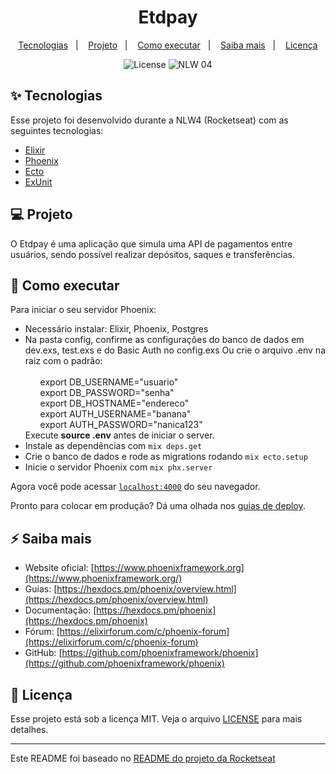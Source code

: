 <h1 align="center">Etdpay</h1>

<p align="center">
  <a href="#-tecnologias">Tecnologias</a>&nbsp;&nbsp;&nbsp;|&nbsp;&nbsp;&nbsp;
  <a href="#-projeto">Projeto</a>&nbsp;&nbsp;&nbsp;|&nbsp;&nbsp;&nbsp;
  <a href="#-como-executar">Como executar</a>&nbsp;&nbsp;&nbsp;|&nbsp;&nbsp;&nbsp;
  <a href="#-saiba-mais">Saiba mais</a>&nbsp;&nbsp;&nbsp;|&nbsp;&nbsp;&nbsp;
  <a href="#-licença">Licença</a>
</p>

<p align="center">
  <img alt="License" src="https://img.shields.io/static/v1?label=license&message=MIT&color=8257E5&labelColor=000000">

 <img src="https://img.shields.io/static/v1?label=NLW&message=04&color=8257E5&labelColor=000000" alt="NLW 04" />
</p>

## ✨ Tecnologias

Esse projeto foi desenvolvido durante a NLW4 (Rocketseat) com as seguintes tecnologias:

- [Elixir](https://github.com/elixir-lang/elixir)
- [Phoenix](https://github.com/phoenixframework/phoenix)
- [Ecto](https://github.com/elixir-ecto/ecto)
- [ExUnit](https://github.com/elixir-lang/elixir/blob/master/lib/ex_unit/lib/ex_unit.ex)

## 💻 Projeto

O Etdpay é uma aplicação que simula uma API de pagamentos entre usuários, sendo possível realizar depósitos, saques e transferências.

## 🚀 Como executar

Para iniciar o seu servidor Phoenix:

- Necessário instalar: Elixir, Phoenix, Postgres
- Na pasta config, confirme as configurações do banco de dados em dev.exs, test.exs e do Basic Auth no config.exs
      Ou crie o arquivo .env na raiz com o padrão:   
      <ul style="list-style-type:none;">    
        <li>export DB_USERNAME="usuario"</li>
        <li>export DB_PASSWORD="senha"</li>
        <li>export DB_HOSTNAME="endereco"</li>
        <li>export AUTH_USERNAME="banana"</li>
        <li>export AUTH_PASSWORD="nanica123"</li>
      </ul>
      Execute <b>source .env</b> antes de iniciar o server.
- Instale as dependências com `mix deps.get`
- Crie o banco de dados e rode as migrations rodando `mix ecto.setup`
- Inicie o servidor Phoenix com `mix phx.server`

Agora você pode acessar [`localhost:4000`](http://localhost:4000) do seu navegador.

Pronto para colocar em produção? Dá uma olhada nos [guias de deploy](https://hexdocs.pm/phoenix/deployment.html).

## ⚡️ Saiba mais

- Website oficial: [https://www.phoenixframework.org](https://www.phoenixframework.org/)
- Guias: [https://hexdocs.pm/phoenix/overview.html](https://hexdocs.pm/phoenix/overview.html)
- Documentação: [https://hexdocs.pm/phoenix](https://hexdocs.pm/phoenix)
- Fórum: [https://elixirforum.com/c/phoenix-forum](https://elixirforum.com/c/phoenix-forum)
- GitHub: [https://github.com/phoenixframework/phoenix](https://github.com/phoenixframework/phoenix)

## 📄 Licença

Esse projeto está sob a licença MIT. Veja o arquivo [LICENSE](LICENSE.md) para mais detalhes.

---

Este README foi baseado no [README do projeto da Rocketseat](https://github.com/rocketseat-education/nlw-04-elixir/blob/master/README.md)